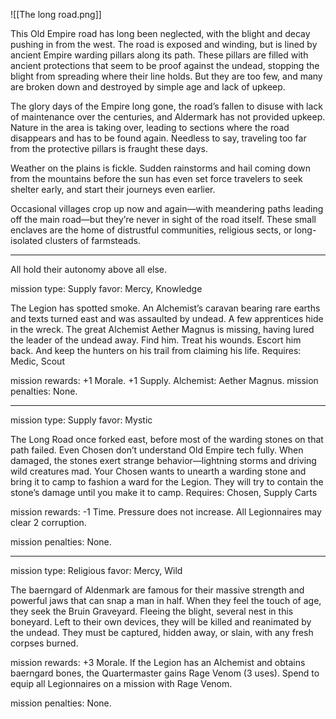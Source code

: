 ![[The long road.png]]

This Old Empire road has long been neglected, with the blight and decay pushing in from the west. The road is exposed and winding, but is lined by ancient Empire warding pillars along its path. These pillars are filled with ancient protections that seem to be proof against the undead, stopping the blight from spreading where their line holds. But they are too few, and many are broken down and destroyed by simple age and lack of upkeep.

The glory days of the Empire long gone, the road’s fallen to disuse with lack of maintenance over the centuries, and Aldermark has not provided upkeep. Nature in the area is taking over, leading to sections where the road disappears and has to be found again. Needless to say, traveling too far from the protective pillars is fraught these days.

Weather on the plains is fickle. Sudden rainstorms and hail coming down from the mountains before the sun has even set force travelers to seek shelter early, and start their journeys even earlier.

Occasional villages crop up now and again—with meandering paths leading off the main road—but they’re never in sight of the road itself. These small enclaves are the home of distrustful communities, religious sects, or long- isolated clusters of farmsteads.

---


All hold their autonomy above all else.

mission type: Supply favor: Mercy, Knowledge

The Legion has spotted smoke. An Alchemist’s caravan bearing rare earths and texts turned east and was assaulted by undead. A few apprentices hide in the wreck. The great Alchemist Aether Magnus is missing, having lured the leader of the undead away. Find him. Treat his wounds. Escort him back. And keep the hunters on his trail from claiming his life. Requires: Medic, Scout

mission rewards: +1 Morale. +1 Supply. Alchemist: Aether Magnus. mission penalties: None.

---

mission type: Supply favor: Mystic

The Long Road once forked east, before most of the warding stones on that path failed. Even Chosen don’t understand Old Empire tech fully. When damaged, the stones exert strange behavior—lightning storms and driving wild creatures mad. Your Chosen wants to unearth a warding stone and bring it to camp to fashion a ward for the Legion. They will try to contain the stone’s damage until you make it to camp. Requires: Chosen, Supply Carts

mission rewards: -1 Time. Pressure does not increase. All Legionnaires may clear 2 corruption.

mission penalties: None.

---

mission type: Religious favor: Mercy, Wild

The baerngard of Aldenmark are famous for their massive strength and powerful jaws that can snap a man in half. When they feel the touch of age, they seek the Bruin Graveyard. Fleeing the blight, several nest in this boneyard. Left to their own devices, they will be killed and reanimated by the undead. They must be captured, hidden away, or slain, with any fresh corpses burned.

mission rewards: +3 Morale. If the Legion has an Alchemist and obtains baerngard bones, the Quartermaster gains Rage Venom (3 uses). Spend to equip all Legionnaires on a mission with Rage Venom.

mission penalties: None.